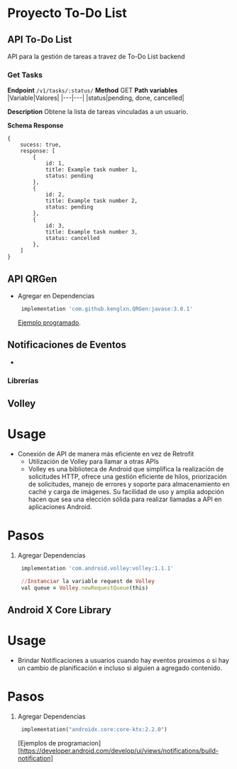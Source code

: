 # Proyecto To-Do List

## API To-Do List
API para la gestión de tareas a travez de To-Do List backend 

### Get Tasks

**Endpoint** ```/v1/tasks/:status/```
**Method** GET
**Path variables** 
|Variable|Valores|
|---|---|
|status|pending, done, cancelled|

**Description**
Obtene la lista de tareas vinculadas a un usuario.

**Schema Response**
```
{
    sucess: true,
    response: [
        {
            id: 1,
            title: Example task number 1,
            status: pending
        },
        {
            id: 2,
            title: Example task number 2,
            status: pending
        },
        {
            id: 3,
            title: Example task number 3,
            status: cancelled
        },
    ]
}
```

## API QRGen
- Agregar en Dependencias 
    ```ruby
     implementation 'com.github.kenglxn.QRGen:javase:3.0.1'
     ```

     [Ejemplo programado](https://github.com/kenglxn/QRGen#usage).


## Notificaciones de Eventos

- 

### **Librerías**


## Volley
 # Usage
- Conexión de API de manera más eficiente en vez de Retrofit
    - Utilización de Volley para llamar a otras APIs
    -  Volley es una biblioteca de Android que simplifica la realización de solicitudes HTTP, ofrece una gestión eficiente de hilos,        priorización de solicitudes, manejo de errores y soporte para almacenamiento en caché y carga de imágenes. Su facilidad de uso y amplia adopción hacen que sea una elección sólida para realizar llamadas a API en aplicaciones Android.

# Pasos 

1. Agregar Dependencias
    ```ruby
     implementation 'com.android.volley:volley:1.1.1'

     //Instanciar la variable request de Volley
     val queue = Volley.newRequestQueue(this)
     ```


## Android X Core Library
 # Usage
- Brindar Notificaciones a usuarios cuando hay eventos proximos o si hay un cambio de planificación e incluso si alguien a agregado contenido.

# Pasos 

1. Agregar Dependencias
    ```ruby
     implementation("androidx.core:core-ktx:2.2.0")
     ```

     [Ejemplos de programacion][https://developer.android.com/develop/ui/views/notifications/build-notification] 

